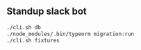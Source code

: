 ## Standup slack bot

```bash
./cli.sh db
./node_modules/.bin/typeorm migration:run
./cli.sh fixtures
```